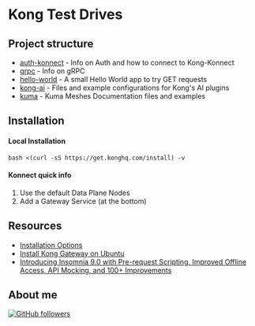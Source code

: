 # Kong Test Drives

## Project structure

- [auth-konnect](auth-konnect) - Info on Auth and how to connect to Kong-Konnect
- [grpc](grpc) - Info on gRPC
- [hello-world](hello-world) - A small Hello World app to try GET requests
- [kong-ai](kong-ai) - Files and example configurations for Kong's AI plugins
- [kuma](kuma) - Kuma Meshes Documentation files and examples

## Installation

#### Local Installation

```shell
bash <(curl -sS https://get.konghq.com/install) -v 
```

#### Konnect quick info

1.  Use the default Data Plane Nodes
2.  Add a Gateway Service (at the bottom)

## Resources

-   [Installation Options](https://docs.konghq.com/gateway/latest/install/)
-   [Install Kong Gateway on Ubuntu](https://docs.konghq.com/gateway/3.5.x/install/linux/ubuntu/)
-   [Introducing Insomnia 9.0 with Pre-request Scripting, Improved Offline Access, API Mocking, and 100+ Improvements](https://konghq.com/blog/product-releases/insomnia-9-0-pre-request-scripting-api-mocking)

## About me

[![GitHub followers](https://img.shields.io/github/followers/jesperancinha.svg?label=Jesperancinha&style=for-the-badge&logo=github&color=grey "GitHub")](https://github.com/jesperancinha)
